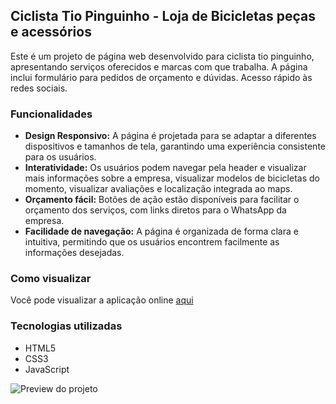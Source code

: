## Ciclista Tio Pinguinho - Loja de Bicicletas peças e acessórios

Este é um projeto de página web desenvolvido para ciclista tio pinguinho, apresentando serviços oferecidos e marcas com que trabalha. A página inclui formulário para pedidos de orçamento e dúvidas. Acesso rápido às redes sociais.

### Funcionalidades

- **Design Responsivo:** A página é projetada para se adaptar a diferentes dispositivos e tamanhos de tela, garantindo uma experiência consistente para os usuários.
- **Interatividade:** Os usuários podem navegar pela header e visualizar mais informações sobre a empresa, visualizar modelos de bicicletas do momento, visualizar avaliações e localização integrada ao maps.
- **Orçamento fácil:** Botões de ação estão disponíveis para facilitar o orçamento dos serviços, com links diretos para o WhatsApp da empresa.
- **Facilidade de navegação:** A página é organizada de forma clara e intuitiva, permitindo que os usuários encontrem facilmente as informações desejadas.

 ### Como visualizar

Você pode visualizar a aplicação online [aqui](https://gabrielabade.github.io/ciclista/)

### Tecnologias utilizadas

- HTML5
- CSS3
- JavaScript

<div>

![Preview do projeto](./assets/preview.gif)

</div>